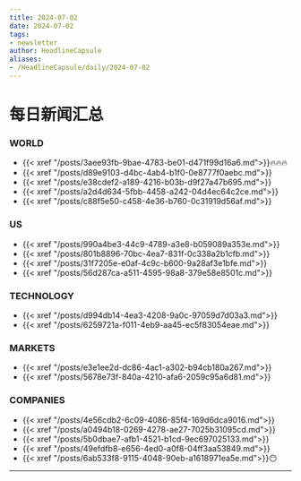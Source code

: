 ```yaml
---
title: 2024-07-02
date: 2024-07-02
tags: 
- newsletter
author: HeadlineCapsule
aliases: 
- /HeadlineCapsule/daily/2024-07-02
---
```


# 每日新闻汇总

### WORLD

- {{< xref "/posts/3aee93fb-9bae-4783-be01-d471f99d16a6.md">}}🔥🔥🔥
- {{< xref "/posts/d89e9103-d4bc-4ab4-b1f0-0e8777f0aebc.md">}}
- {{< xref "/posts/e38cdef2-a189-4216-b03b-d9f27a47b695.md">}}
- {{< xref "/posts/a2d4d634-5fbb-4458-a242-04d4ec64c2ce.md">}}
- {{< xref "/posts/c88f5e50-c458-4e36-b760-0c31919d56af.md">}}

### US

- {{< xref "/posts/990a4be3-44c9-4789-a3e8-b059089a353e.md">}}
- {{< xref "/posts/801b8896-70bc-4ea7-831f-0c338a2b1cfb.md">}}
- {{< xref "/posts/31f7205e-e0af-4c9c-b600-9a28af3e1bfe.md">}}
- {{< xref "/posts/56d287ca-a511-4595-98a8-379e58e8501c.md">}}

### TECHNOLOGY

- {{< xref "/posts/d994db14-4ea3-4208-9a0c-97059d7d03a3.md">}}
- {{< xref "/posts/6259721a-f011-4eb9-aa45-ec5f83054eae.md">}}

### MARKETS

- {{< xref "/posts/e3e1ee2d-dc86-4ac1-a302-b94cb180a267.md">}}
- {{< xref "/posts/5678e73f-840a-4210-afa6-2059c95a6d81.md">}}

### COMPANIES

- {{< xref "/posts/4e56cdb2-6c09-4086-85f4-169d6dca9016.md">}}
- {{< xref "/posts/a0494b18-0269-4278-ae27-7025b31095cd.md">}}
- {{< xref "/posts/5b0dbae7-afb1-4521-b1cd-9ec697025133.md">}}
- {{< xref "/posts/49efdfb8-e656-4ed0-a0f8-04ff3aa53849.md">}}
- {{< xref "/posts/6ab533f8-9115-4048-90eb-a1618971ea5e.md">}}😶

---

